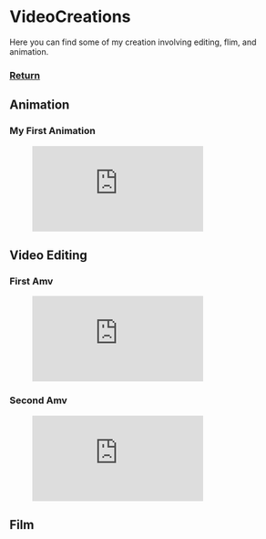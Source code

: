 # VideoCreations
Here you can find some of my creation involving editing, flim, and animation.

### [Return](https://jzm6677.github.io/Jay_Site/)

## Animation

### My First Animation

<figure class="video_container">
  <iframe src="https://www.youtube.com/embed/CeoTDofudK4" frameborder="0" allow="accelerometer; autoplay; clipboard-write; encrypted-media; gyroscope; picture-in-picture" frameborder="0" allowfullscreen="true"> </iframe>
</figure> 

## Video Editing

### First Amv

<figure class="video_container">
  <iframe src="https://www.youtube.com/embed/AGPo2q2YHIw" frameborder="0" allow="accelerometer; autoplay; clipboard-write; encrypted-media; gyroscope; picture-in-picture" frameborder="0" allowfullscreen="true"> </iframe>
</figure> 

### Second Amv

<figure class="video_container">
  <iframe src="https://www.youtube.com/embed/GsMpjAfKa8w" frameborder="0" allow="accelerometer; autoplay; clipboard-write; encrypted-media; gyroscope; picture-in-picture" frameborder="0" allowfullscreen="true"> </iframe>
</figure> 

## Film
